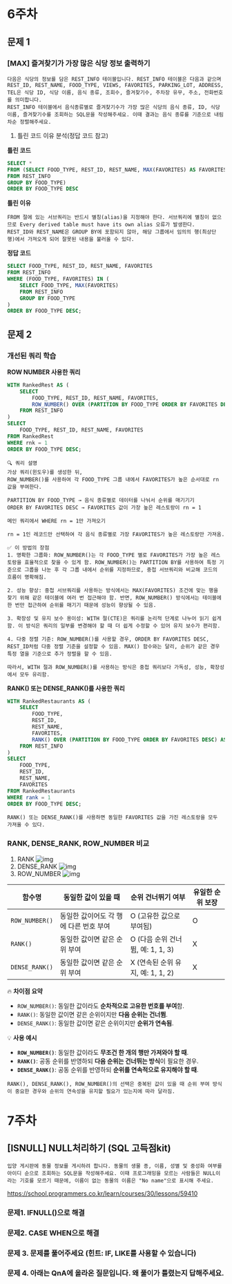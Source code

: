 # 6주차
## 문제 1
### [MAX] 즐겨찾기가 가장 많은 식당 정보 출력하기
```
다음은 식당의 정보를 담은 REST_INFO 테이블입니다. REST_INFO 테이블은 다음과 같으며 REST_ID, REST_NAME, FOOD_TYPE, VIEWS, FAVORITES, PARKING_LOT, ADDRESS, TEL은 식당 ID, 식당 이름, 음식 종류, 조회수, 즐겨찾기수, 주차장 유무, 주소, 전화번호를 의미합니다.
REST_INFO 테이블에서 음식종류별로 즐겨찾기수가 가장 많은 식당의 음식 종류, ID, 식당 이름, 즐겨찾기수를 조회하는 SQL문을 작성해주세요. 이때 결과는 음식 종류를 기준으로 내림차순 정렬해주세요.
```
1. 틀린 코드 이유 분석(정답 코드 참고)

**틀린 코드**
```sql
SELECT *
FROM (SELECT FOOD_TYPE, REST_ID, REST_NAME, MAX(FAVORITES) AS FAVORITES
FROM REST_INFO
GROUP BY FOOD_TYPE)
ORDER BY FOOD_TYPE DESC
```

**틀린 이유**
```
FROM 절에 있는 서브쿼리는 반드시 별칭(alias)을 지정해야 한다. 서브쿼리에 별칭이 없으므로 Every derived table must have its own alias 오류가 발생한다.
REST_ID와 REST_NAME은 GROUP BY에 포함되지 않아, 해당 그룹에서 임의의 행(최상단 행)에서 가져오게 되어 잘못된 내용을 불러올 수 있다.
```

**정답 코드**
```sql
SELECT FOOD_TYPE, REST_ID, REST_NAME, FAVORITES
FROM REST_INFO
WHERE (FOOD_TYPE, FAVORITES) IN (
    SELECT FOOD_TYPE, MAX(FAVORITES)    
    FROM REST_INFO
    GROUP BY FOOD_TYPE
) 
ORDER BY FOOD_TYPE DESC;
```

## 문제 2
### 개선된 쿼리 학습
**ROW NUMBER 사용한 쿼리**
```sql
WITH RankedRest AS (
    SELECT 
        FOOD_TYPE, REST_ID, REST_NAME, FAVORITES,
        ROW_NUMBER() OVER (PARTITION BY FOOD_TYPE ORDER BY FAVORITES DESC, REST_ID) AS rnk
    FROM REST_INFO
)
SELECT 
    FOOD_TYPE, REST_ID, REST_NAME, FAVORITES
FROM RankedRest
WHERE rnk = 1
ORDER BY FOOD_TYPE DESC;
```
```
🔍 쿼리 설명
가상 쿼리(윈도우)를 생성한 뒤,
ROW_NUMBER()를 사용하여 각 FOOD_TYPE 그룹 내에서 FAVORITES가 높은 순서대로 rn 값을 부여한다.

PARTITION BY FOOD_TYPE → 음식 종류별로 데이터를 나눠서 순위를 매기기기
ORDER BY FAVORITES DESC → FAVORITES 값이 가장 높은 레스토랑이 rn = 1

메인 쿼리에서 WHERE rn = 1만 가져오기

rn = 1인 레코드만 선택하여 각 음식 종류별로 가장 FAVORITES가 높은 레스토랑만 가져옴.
```
```
✅ 이 방법의 장점
1. 명확한 그룹화: ROW_NUMBER()는 각 FOOD_TYPE 별로 FAVORITES가 가장 높은 레스토랑을 효율적으로 찾을 수 있게 함. ROW_NUMBER()는 PARTITION BY를 사용하여 특정 기준으로 그룹을 나눈 후 각 그룹 내에서 순위를 지정하므로, 중첩 서브쿼리와 비교해 코드의 흐름이 명확해짐.

2. 성능 향상: 중첩 서브쿼리를 사용하는 방식에서는 MAX(FAVORITES) 조건에 맞는 행을 찾기 위해 같은 테이블에 여러 번 접근해야 함. 반면, ROW_NUMBER() 방식에서는 테이블에 한 번만 접근하여 순위를 매기기 때문에 성능이 향상될 수 있음.

3. 확장성 및 유지 보수 용이성: WITH 절(CTE)은 쿼리를 논리적 단계로 나누어 읽기 쉽게함. 이 방식은 쿼리의 일부를 변경해야 할 때 더 쉽게 수정할 수 있어 유지 보수가 편리함.

4. 다중 정렬 기준: ROW_NUMBER()를 사용할 경우, ORDER BY FAVORITES DESC, REST_ID처럼 다중 정렬 기준을 설정할 수 있음. MAX() 함수와는 달리, 순위가 같은 경우 특정 열을 기준으로 추가 정렬을 할 수 있음.

따라서, WITH 절과 ROW_NUMBER()를 사용하는 방식은 중첩 쿼리보다 가독성, 성능, 확장성에서 모두 유리함.
```
**RANK() 또는 DENSE_RANK()를 사용한 쿼리**
```sql
WITH RankedRestaurants AS (
    SELECT 
        FOOD_TYPE, 
        REST_ID, 
        REST_NAME, 
        FAVORITES, 
        RANK() OVER (PARTITION BY FOOD_TYPE ORDER BY FAVORITES DESC) AS rank
    FROM REST_INFO
)
SELECT 
    FOOD_TYPE, 
    REST_ID, 
    REST_NAME, 
    FAVORITES
FROM RankedRestaurants
WHERE rank = 1
ORDER BY FOOD_TYPE DESC;
```
```
RANK() 또는 DENSE_RANK()를 사용하면 동일한 FAVORITES 값을 가진 레스토랑을 모두 가져올 수 있다.
```
### RANK, DENSE_RANK, ROW_NUMBER 비교
1. RANK
![img](whatiddone/SQL_Study/2025_Winter_Study/image/RANK.png)
2. DENSE_RANK
![img](whatiddone/SQL_Study/2025_Winter_Study/image/DENSE_RANK.png)
3. ROW_NUMBER
![img](whatiddone/SQL_Study/2025_Winter_Study/image/ROW_NUMBER.png)

| 함수명         | 동일한 값이 있을 때 | 순위 건너뛰기 여부 | 유일한 순위 보장 |
|--------------|-----------------|----------------|--------------|
| `ROW_NUMBER()`  | 동일한 값이어도 각 행에 다른 번호 부여 | O (고유한 값으로 부여됨) | O |
| `RANK()`       | 동일한 값이면 같은 순위 부여 | O (다음 순위 건너뜀, 예: 1, 1, 3) | X |
| `DENSE_RANK()` | 동일한 값이면 같은 순위 부여 | X (연속된 순위 유지, 예: 1, 1, 2) | X |

🔥 **차이점 요약**
- `ROW_NUMBER()`: 동일한 값이라도 **순차적으로 고유한 번호를 부여**함.
- `RANK()`: 동일한 값이면 같은 순위이지만 **다음 순위는 건너뜀**.
- `DENSE_RANK()`: 동일한 값이면 같은 순위이지만 **순위가 연속됨**.

💡 **사용 예시**
- **`ROW_NUMBER()`**: 동일한 값이라도 **무조건 한 개의 행만 가져와야 할 때**.
- **`RANK()`**: 공동 순위를 반영하되 **다음 순위는 건너뛰는 방식**이 필요한 경우.
- **`DENSE_RANK()`**: 공동 순위를 반영하되 **순위를 연속적으로 유지해야 할 때**.

```
RANK(), DENSE_RANK(), ROW_NUMBER()의 선택은 중복된 값이 있을 때 순위 부여 방식이 중요한 경우와 순위의 연속성을 유지할 필요가 있는지에 따라 달라짐.
```

# 7주차
## [ISNULL] NULL처리하기 (SQL 고득점kit)
```
입양 게시판에 동물 정보를 게시하려 합니다. 동물의 생물 종, 이름, 성별 및 중성화 여부를 아이디 순으로 조회하는 SQL문을 작성해주세요. 이때 프로그래밍을 모르는 사람들은 NULL이라는 기호를 모르기 때문에, 이름이 없는 동물의 이름은 "No name"으로 표시해 주세요.
```
https://school.programmers.co.kr/learn/courses/30/lessons/59410
### 문제1. IFNULL()으로 해결

### 문제2. CASE WHEN으로 해결


### 문제 3. 문제를 풀어주세요 (힌트: IF, LIKE를 사용할 수 있습니다)


### 문제 4. 아래는 QnA에 올라온 질문입니다. 왜 풀이가 틀렸는지 답해주세요.  